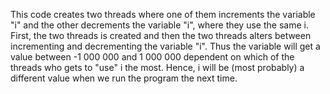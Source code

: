 This code creates two threads where one of them increments the variable "i" and the other decrements the variable "i", where they use the same i. First, the two threads is created and then the two threads alters between incrementing and decrementing the variable "i". Thus the variable will get a value between -1 000 000 and 1 000 000 dependent on which of the threads who gets to "use" i the most. Hence, i will be (most probably) a different value when we run the program the next time.
